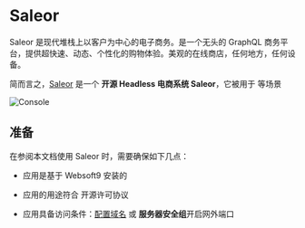 # Saleor

Saleor 是现代堆栈上以客户为中心的电子商务。是一个无头的 GraphQL 商务平台，提供超快速、动态、个性化的购物体验。美观的在线商店，任何地方，任何设备。

简而言之，[Saleor](https://saleor.io/) 是一个 **开源 Headless 电商系统 Saleor**，它被用于  等场景


![Console](https://libs.websoft9.com/Websoft9/DocsPicture/zh/saleor/saleor-gui-websoft9.png)


## 准备

在参阅本文档使用 Saleor 时，需要确保如下几点：

- 应用是基于 Websoft9 安装的

- 应用的用途符合 [](https://some_license_url) 开源许可协议

- 应用具备访问条件：[配置域名](./guide/appsetdomain) 或 **服务器安全组**开启网外端口
